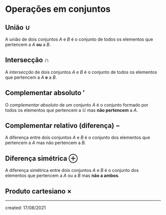 # Operações em conjuntos

## União $\cup$
A união de dois conjuntos $A$ e $B$ é o conjunto de todos os elementos que pertencem a $A$ **ou** a $B$.

## Intersecção $\cap$
A *intersecção* de dois conjuntos $A$ e $B$ é o conjunto de todos os elementos que pertencem a $A$ **e** a $B$.

## Complementar absoluto $'$
O *complementar absoluto* de um conjunto $A$ é o conjunto formado por todos os elementos que pertencem a $\mathbb{U}$ mas **não pertencem** a $A$.

## Complementar relativo (diferença) $-$
A diferença entre dois conjuntos $A$ e $B$ é o conjunto dos elementos que pertencem a $A$ mas não pertencem a $B$.

## Diferença simétrica $\oplus$
A diferença simétrica entre dois conjuntos $A$ e $B$ é o conjunto dos elementos que pertencem a $A$ ou a $B$ mas **não a ambos**.

## Produto cartesiano $\times$

---

created: 17/08/2021

